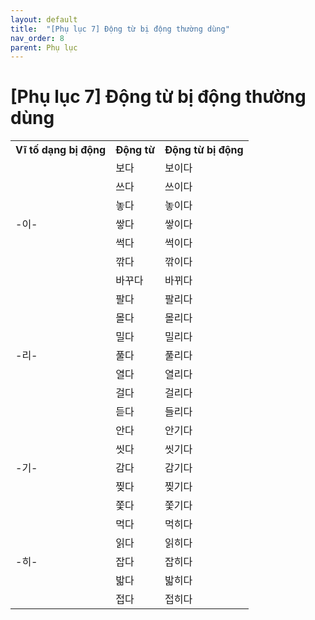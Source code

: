 ```yaml
---
layout: default
title:  "[Phụ lục 7] Động từ bị động thường dùng"
nav_order: 8
parent: Phụ lục
---
```


# [Phụ lục 7] Động từ bị động thường dùng

<table>
  <tr>
    <th>Vĩ tố dạng bị động</th>
    <th>Động từ</th>
    <th>Động từ bị động</th>
  </tr>
  <tr>
    <td rowspan ="7">-이-</td>
    <td>보다</td>
    <td>보이다</td>
  </tr>
  <tr>
    <td>쓰다</td>
    <td>쓰이다</td>
  </tr>
  <tr>
    <td>놓다</td>
    <td>놓이다</td>
  </tr>
  <tr>
    <td>쌓다</td>
    <td>쌓이다</td>
  </tr>
  <tr>
    <td>썩다</td>
    <td>썩이다</td>
  </tr>
  <tr>
    <td>깎다</td>
    <td>깎이다</td>
  </tr>
  <tr>
    <td>바꾸다</td>
    <td>바뀌다</td>
  </tr>
  <tr>
    <td rowspan ="7">-리-</td>
    <td>팔다</td>
    <td>팔리다</td>
  </tr>
  <tr>
    <td>몰다</td>
    <td>몰리다</td>
  </tr>
  <tr>
    <td>밀다</td>
    <td>밀리다</td>
  </tr>
  <tr>
    <td>풀다</td>
    <td>풀리다</td>
  </tr>
  <tr>
    <td>열다</td>
    <td>열리다</td>
  </tr>
  <tr>
    <td>걸다</td>
    <td>걸리다</td>
  </tr>
  <tr>
    <td>듣다</td>
    <td>들리다</td>
  </tr>
  <tr>
    <td rowspan ="5">-기-</td>
    <td>안다</td>
    <td>안기다</td>
  </tr>
  <tr>
    <td>씻다</td>
    <td>씻기다</td>
  </tr>
  <tr>
    <td>감다</td>
    <td>감기다</td>
  </tr>
  <tr>
    <td>찢다</td>
    <td>찢기다</td>
  </tr>
  <tr>
    <td>쫓다</td>
    <td>쫓기다</td>
  </tr>
  <tr>
    <td rowspan = "5">-히-</td>
    <td>먹다</td>
    <td>먹히다</td>
  </tr>
  <tr>
    <td>읽다</td>
    <td>읽히다</td>
  </tr>
  <tr>
    <td>잡다</td>
    <td>잡히다</td>
  </tr>
  <tr>
    <td>밟다</td>
    <td>밟히다</td>
  </tr>
  <tr>
    <td>접다</td>
    <td>접히다</td>
  </tr>
</table>

